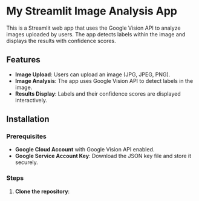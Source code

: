 # My Streamlit Image Analysis App

This is a Streamlit web app that uses the Google Vision API to analyze images uploaded by users. The app detects labels within the image and displays the results with confidence scores.

## Features

- **Image Upload**: Users can upload an image (JPG, JPEG, PNG).
- **Image Analysis**: The app uses Google Vision API to detect labels in the image.
- **Results Display**: Labels and their confidence scores are displayed interactively.

## Installation

### Prerequisites

- **Google Cloud Account** with Google Vision API enabled.
- **Google Service Account Key**: Download the JSON key file and store it securely.

### Steps

1. **Clone the repository**:
   ```ba
